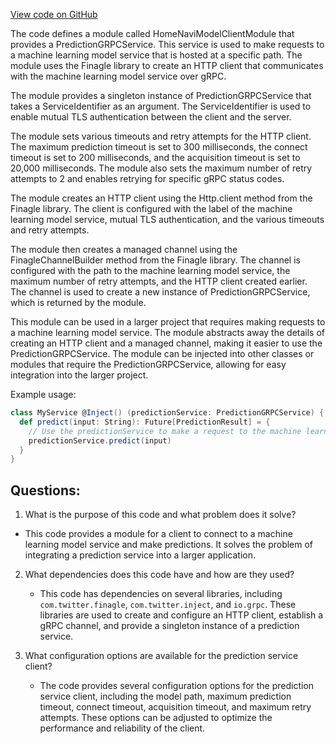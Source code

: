 [View code on GitHub](https://github.com/misbahsy/the-algorithm/home-mixer/server/src/main/scala/com/twitter/home_mixer/module/HomeNaviModelClientModule.scala)

The code defines a module called HomeNaviModelClientModule that provides a PredictionGRPCService. This service is used to make requests to a machine learning model service that is hosted at a specific path. The module uses the Finagle library to create an HTTP client that communicates with the machine learning model service over gRPC. 

The module provides a singleton instance of PredictionGRPCService that takes a ServiceIdentifier as an argument. The ServiceIdentifier is used to enable mutual TLS authentication between the client and the server. 

The module sets various timeouts and retry attempts for the HTTP client. The maximum prediction timeout is set to 300 milliseconds, the connect timeout is set to 200 milliseconds, and the acquisition timeout is set to 20,000 milliseconds. The module also sets the maximum number of retry attempts to 2 and enables retrying for specific gRPC status codes. 

The module creates an HTTP client using the Http.client method from the Finagle library. The client is configured with the label of the machine learning model service, mutual TLS authentication, and the various timeouts and retry attempts. 

The module then creates a managed channel using the FinagleChannelBuilder method from the Finagle library. The channel is configured with the path to the machine learning model service, the maximum number of retry attempts, and the HTTP client created earlier. The channel is used to create a new instance of PredictionGRPCService, which is returned by the module. 

This module can be used in a larger project that requires making requests to a machine learning model service. The module abstracts away the details of creating an HTTP client and a managed channel, making it easier to use the PredictionGRPCService. The module can be injected into other classes or modules that require the PredictionGRPCService, allowing for easy integration into the larger project. 

Example usage:

```scala
class MyService @Inject() (predictionService: PredictionGRPCService) {
  def predict(input: String): Future[PredictionResult] = {
    // Use the predictionService to make a request to the machine learning model service
    predictionService.predict(input)
  }
}
```
## Questions: 
 1. What is the purpose of this code and what problem does it solve?
   - This code provides a module for a client to connect to a machine learning model service and make predictions. It solves the problem of integrating a prediction service into a larger application.

2. What dependencies does this code have and how are they used?
   - This code has dependencies on several libraries, including `com.twitter.finagle`, `com.twitter.inject`, and `io.grpc`. These libraries are used to create and configure an HTTP client, establish a gRPC channel, and provide a singleton instance of a prediction service.

3. What configuration options are available for the prediction service client?
   - The code provides several configuration options for the prediction service client, including the model path, maximum prediction timeout, connect timeout, acquisition timeout, and maximum retry attempts. These options can be adjusted to optimize the performance and reliability of the client.